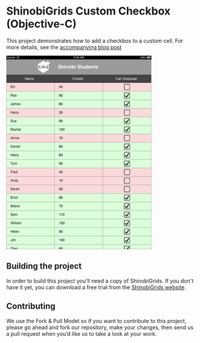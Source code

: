ShinobiGrids Custom Checkbox (Objective-C)
=====================

This project demonstrates how to add a checkbox to a custom cell. For more details, see the [accompanying blog post](http://www.shinobicontrols.com/blog/posts/2013/05/21/creating-a-custom-check-box-cell/)

![Screenshot](screenshot.png?raw=true)

Building the project
------------------

In order to build this project you'll need a copy of ShinobiGrids. If you don't have it yet, you can download a free trial from the [ShinobiGrids website](http://www.shinobicontrols.com/shinobigrids/).

Contributing
------------

We use the Fork & Pull Model so if you want to contribute to this project, please go ahead and fork our repository, make your changes, then send us a pull request when you’d like us to take a look at your work.


